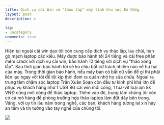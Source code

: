 ```yaml
---
title: Dịch vụ cài Win và "tháo lắp" máy tính khu vực Đà Nẵng
layout: post
description: >
  
tag:
- uncategory
comments: true
---
```


Hiện tại ngoài cài win dạo tôi còn cung cấp dịch vụ tháo lắp, lau chùi, hàn gò mạch laptop các kiểu. Máy được bảo hành tới 24 tiếng và cài free phần mềm crack với dịch vụ cài win, bảo hành 12 tiếng với dịch vụ "tháo xong lắp". Sau thời gian bảo hành tôi sẽ ko chịu bất cứ trách nhiệm nào về hư hại của máy. Trong thời gian bảo hành, nếu máy bạn có bất cứ vấn đề gì thì phải liên lạc ngay với tôi để tôi kịp thời đem ra quán nhờ họ sữa chữa.
Ngoài ra trung tâm chăm sóc laptop Trần Xuân Soạn còn đầu tư kinh phí khá lớn để phục vụ khách hàng như 1 USB 8G cài win mới cóng, 1 tua-vít loại xịn 8k VNĐ cũng mới cóng để tháo laptop. Thêm vào đó, trung tâm chúng tôi còn có cả mỏ hàng để phòng trường hợp tháo laptop làm đứt dây bên trong.
Vâng, với uy tín lâu năm trong nghề, các bạn, khách hàng tương lai xin hảy an tâm và tin tưởng vào tay nghề của chúng tôi.

![](https://4.bp.blogspot.com/-pQU7kBc0pkk/V5xUkL_d4WI/AAAAAAAAPEQ/88WPa0_ZPkwMcjno3GYVIktxhjrtkODuQCLcB/s1600/13659150_877619989048811_7032201270159547526_n.jpg)